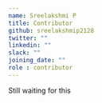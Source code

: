 ```yaml
---
name: Sreelakshmi P
title: Contributor
github: sreelakshmip2128
twitter: ""
linkedin: ""
slack: ""
joining_date: ""
role : contributor
---
```


Still waiting for this
